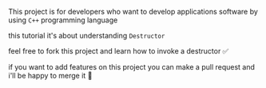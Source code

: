 This project is for developers who want to develop applications software 
by using `C++` programming language

this tutorial it's about understanding `Destructor`

feel free to fork this project and learn how to 
invoke a destructor ✅

if you want to add features on this project you can make a pull request 
and i'll be happy to merge it 🥳
